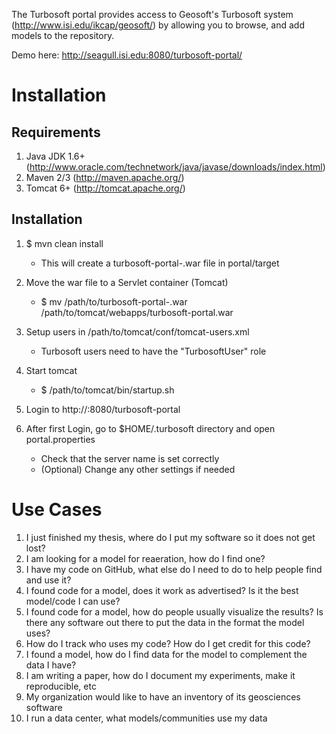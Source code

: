 The Turbosoft portal provides access to Geosoft's Turbosoft system (http://www.isi.edu/ikcap/geosoft/) by allowing you to browse, and add models to the repository. 

Demo here:
http://seagull.isi.edu:8080/turbosoft-portal/

Installation
=============
Requirements
------------
1. Java JDK 1.6+ (http://www.oracle.com/technetwork/java/javase/downloads/index.html)
2. Maven 2/3 (http://maven.apache.org/)
3. Tomcat 6+ (http://tomcat.apache.org/)

Installation
-------------
1. $ mvn clean install
	- This will create a turbosoft-portal-<version>.war file in portal/target

2. Move the war file to a Servlet container (Tomcat)
	- $ mv /path/to/turbosoft-portal-<version>.war /path/to/tomcat/webapps/turbosoft-portal.war

3. Setup users in /path/to/tomcat/conf/tomcat-users.xml
	- Turbosoft users need to have the "TurbosoftUser" role

4. Start tomcat
	- $ /path/to/tomcat/bin/startup.sh

5. Login to http://<your-server-name>:8080/turbosoft-portal

6. After first Login, go to $HOME/.turbosoft directory and open portal.properties
	- Check that the server name is set correctly
	- (Optional) Change any other settings if needed


Use Cases
=========
1. I just finished my thesis, where do I put my software so it does not get lost?
2. I am looking for a model for reaeration, how do I find one?
3. I have my code on GitHub, what else do I need to do to help people find and use it?
4. I found code for a model, does it work as advertised?  Is it the best model/code I can use?
5. I found code for a model, how do people usually visualize the results?  Is there any software out there to put the data in the format the model uses?
6. How do I track who uses my code?  How do I get credit for this code?
7. I found a model, how do I find data for the model to complement the data I have?
8. I am writing a paper, how do I document my experiments, make it reproducible, etc
9. My organization would like to have an inventory of its geosciences software
10. I run a data center, what models/communities use my data
